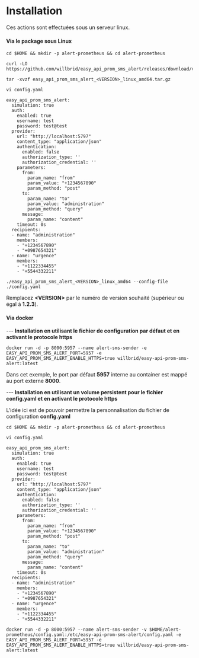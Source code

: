 # Installation

Ces actions sont effectuées sous un serveur linux.

#### Via le package sous Linux

```
cd $HOME && mkdir -p alert-prometheus && cd alert-prometheus
```

```
curl -LO https://github.com/willbrid/easy_api_prom_sms_alert/releases/download/v<VERSION>/easy_api_prom_sms_alert_<VERSION>_linux_amd64.tar.gz
```

```
tar -xvzf easy_api_prom_sms_alert_<VERSION>_linux_amd64.tar.gz
```

```
vi config.yaml
```

```
easy_api_prom_sms_alert:
  simulation: true
  auth:
    enabled: true
    username: test
    password: test@test
  provider:
    url: "http://localhost:5797"
    content_type: "application/json"
    authentication:
      enabled: false
      authorization_type: ''
      authorization_credential: ''
    parameters: 
      from: 
        param_name: "from"
        param_value: "+1234567890"
        param_method: "post"
      to:
        param_name: "to"
        param_value: "administration"
        param_method: "query"
      message: 
        param_name: "content"
    timeout: 0s
  recipients: 
  - name: "administration"
    members:
    - "+1234567890"
    - "+0987654321"
  - name: "urgence"
    members:
    - "+1122334455"
    - "+5544332211"
```

```
./easy_api_prom_sms_alert_<VERSION>_linux_amd64 --config-file ./config.yaml
```

Remplacez **\<VERSION\>** par le numéro de version souhaité (supérieur ou égal à **1.2.3**).

#### Via docker

--- **Installation en utilisant le fichier de configuration par défaut et en activant le protocole https**

```
docker run -d -p 8000:5957 --name alert-sms-sender -e EASY_API_PROM_SMS_ALERT_PORT=5957 -e EASY_API_PROM_SMS_ALERT_ENABLE_HTTPS=true willbrid/easy-api-prom-sms-alert:latest
```

Dans cet exemple, le port par défaut **5957** interne au container est mappé au port externe **8000**. 

--- **Installation en utilisant un volume persistent pour le fichier config.yaml et en activant le protocole https**

L'idée ici est de pouvoir permettre la personnalisation du fichier de configuration **config.yaml**

```
cd $HOME && mkdir -p alert-prometheus && cd alert-prometheus
```

```
vi config.yaml
```

```
easy_api_prom_sms_alert:
  simulation: true
  auth:
    enabled: true
    username: test
    password: test@test
  provider:
    url: "http://localhost:5797"
    content_type: "application/json"
    authentication:
      enabled: false
      authorization_type: ''
      authorization_credential: ''
    parameters: 
      from: 
        param_name: "from"
        param_value: "+1234567890"
        param_method: "post"
      to:
        param_name: "to"
        param_value: "administration"
        param_method: "query"
      message: 
        param_name: "content"
    timeout: 0s
  recipients: 
  - name: "administration"
    members:
    - "+1234567890"
    - "+0987654321"
  - name: "urgence"
    members:
    - "+1122334455"
    - "+5544332211"
```

```
docker run -d -p 8000:5957 --name alert-sms-sender -v $HOME/alert-prometheus/config.yaml:/etc/easy-api-prom-sms-alert/config.yaml -e EASY_API_PROM_SMS_ALERT_PORT=5957 -e EASY_API_PROM_SMS_ALERT_ENABLE_HTTPS=true willbrid/easy-api-prom-sms-alert:latest
```
